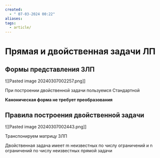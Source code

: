 ```yaml
---
created:
  - " 07-03-2024 00:22"
aliases: 
tags:
  - article/
---
```


# Прямая и двойственная задачи ЛП

## Формы представления ЗЛП

![[Pasted image 20240307002257.png]]

При построении двойственной задачи пользуемся Стандартной

**Каноническая форма не требует преобразования** 


## Правила построения двойственной задачи

![[Pasted image 20240307002443.png]]

Транспонируем матрицу ЗЛП

Двойственная задача имеет m неизвестных по числу ограничений и n ограничений по числу неизвестных прямой задачи


